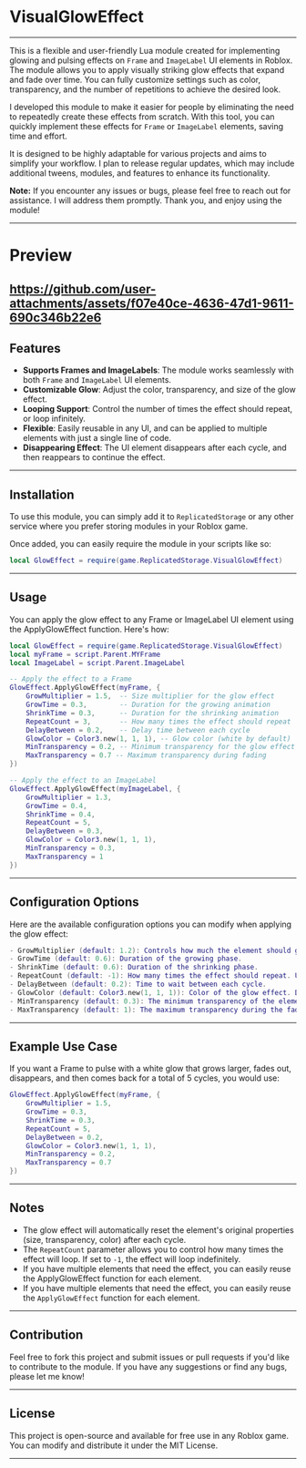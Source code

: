 # VisualGlowEffect
---
This is a flexible and user-friendly Lua module created for implementing glowing and pulsing effects on `Frame` and `ImageLabel` UI elements in Roblox. The module allows you to apply visually striking glow effects that expand and fade over time. You can fully customize settings such as color, transparency, and the number of repetitions to achieve the desired look.

I developed this module to make it easier for people by eliminating the need to repeatedly create these effects from scratch. With this tool, you can quickly implement these effects for `Frame` or `ImageLabel` elements, saving time and effort.

It is designed to be highly adaptable for various projects and aims to simplify your workflow. I plan to release regular updates, which may include additional tweens, modules, and features to enhance its functionality.

**Note:** If you encounter any issues or bugs, please feel free to reach out for assistance. I will address them promptly. Thank you, and enjoy using the module!

---
# Preview
https://github.com/user-attachments/assets/f07e40ce-4636-47d1-9611-690c346b22e6
---
## Features
- **Supports Frames and ImageLabels**: The module works seamlessly with both `Frame` and `ImageLabel` UI elements.
- **Customizable Glow**: Adjust the color, transparency, and size of the glow effect.
- **Looping Support**: Control the number of times the effect should repeat, or loop infinitely.
- **Flexible**: Easily reusable in any UI, and can be applied to multiple elements with just a single line of code.
- **Disappearing Effect**: The UI element disappears after each cycle, and then reappears to continue the effect.
---
## Installation
To use this module, you can simply add it to `ReplicatedStorage` or any other service where you prefer storing modules in your Roblox game. 

Once added, you can easily require the module in your scripts like so:

```lua
local GlowEffect = require(game.ReplicatedStorage.VisualGlowEffect)
```
---
## Usage
You can apply the glow effect to any Frame or ImageLabel UI element using the ApplyGlowEffect function. Here's how:
```lua
local GlowEffect = require(game.ReplicatedStorage.VisualGlowEffect)
local myFrame = script.Parent.MYFrame
local ImageLabel = script.Parent.ImageLabel

-- Apply the effect to a Frame
GlowEffect.ApplyGlowEffect(myFrame, {
    GrowMultiplier = 1.5,  -- Size multiplier for the glow effect
    GrowTime = 0.3,        -- Duration for the growing animation
    ShrinkTime = 0.3,      -- Duration for the shrinking animation
    RepeatCount = 3,       -- How many times the effect should repeat
    DelayBetween = 0.2,    -- Delay time between each cycle
    GlowColor = Color3.new(1, 1, 1), -- Glow color (white by default)
    MinTransparency = 0.2, -- Minimum transparency for the glow effect
    MaxTransparency = 0.7 -- Maximum transparency during fading
})

-- Apply the effect to an ImageLabel
GlowEffect.ApplyGlowEffect(myImageLabel, {
    GrowMultiplier = 1.3,
    GrowTime = 0.4,
    ShrinkTime = 0.4,
    RepeatCount = 5, 
    DelayBetween = 0.3,
    GlowColor = Color3.new(1, 1, 1),
    MinTransparency = 0.3,
    MaxTransparency = 1
})
```
---
## Configuration Options

Here are the available configuration options you can modify when applying the glow effect:
```lua
- GrowMultiplier (default: 1.2): Controls how much the element should grow during the effect. The higher the value, the more it will grow.
- GrowTime (default: 0.6): Duration of the growing phase.
- ShrinkTime (default: 0.6): Duration of the shrinking phase.
- RepeatCount (default: -1): How many times the effect should repeat. Use -1 for infinite repetition.
- DelayBetween (default: 0.2): Time to wait between each cycle.
- GlowColor (default: Color3.new(1, 1, 1)): Color of the glow effect. Default is white.
- MinTransparency (default: 0.3): The minimum transparency of the element during the glow effect.
- MaxTransparency (default: 1): The maximum transparency during the fading part of the effect.
```
---
## Example Use Case
If you want a Frame to pulse with a white glow that grows larger, fades out, disappears, and then comes back for a total of 5 cycles, you would use:
```lua
GlowEffect.ApplyGlowEffect(myFrame, {
    GrowMultiplier = 1.5,
    GrowTime = 0.3,
    ShrinkTime = 0.3,
    RepeatCount = 5,
    DelayBetween = 0.2,
    GlowColor = Color3.new(1, 1, 1),
    MinTransparency = 0.2,
    MaxTransparency = 0.7
})
```
---
## Notes
- The glow effect will automatically reset the element's original properties (size, transparency, color) after each cycle.
- The `RepeatCount` parameter allows you to control how many times the effect will loop. If set to `-1`, the effect will loop indefinitely.
- If you have multiple elements that need the effect, you can easily reuse the ApplyGlowEffect function for each element.
- If you have multiple elements that need the effect, you can easily reuse the `ApplyGlowEffect` function for each element.
---

## Contribution
Feel free to fork this project and submit issues or pull requests if you'd like to contribute to the module. If you have any suggestions or find any bugs, please let me know!

---
## License
This project is open-source and available for free use in any Roblox game. You can modify and distribute it under the MIT License.

---
